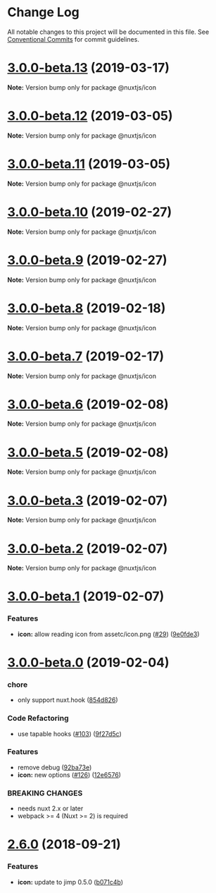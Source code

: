 # Change Log

All notable changes to this project will be documented in this file.
See [Conventional Commits](https://conventionalcommits.org) for commit guidelines.

# [3.0.0-beta.13](https://github.com/nuxt-community/pwa-module/compare/v3.0.0-beta.12...v3.0.0-beta.13) (2019-03-17)

**Note:** Version bump only for package @nuxtjs/icon





# [3.0.0-beta.12](https://github.com/nuxt-community/pwa-module/compare/v3.0.0-beta.11...v3.0.0-beta.12) (2019-03-05)

**Note:** Version bump only for package @nuxtjs/icon





# [3.0.0-beta.11](https://github.com/nuxt-community/pwa-module/compare/v3.0.0-beta.10...v3.0.0-beta.11) (2019-03-05)

**Note:** Version bump only for package @nuxtjs/icon





# [3.0.0-beta.10](https://github.com/nuxt-community/pwa-module/compare/v3.0.0-beta.9...v3.0.0-beta.10) (2019-02-27)

**Note:** Version bump only for package @nuxtjs/icon





# [3.0.0-beta.9](https://github.com/nuxt-community/pwa-module/compare/v3.0.0-beta.8...v3.0.0-beta.9) (2019-02-27)

**Note:** Version bump only for package @nuxtjs/icon





# [3.0.0-beta.8](https://github.com/nuxt-community/pwa-module/compare/v3.0.0-beta.7...v3.0.0-beta.8) (2019-02-18)

**Note:** Version bump only for package @nuxtjs/icon





# [3.0.0-beta.7](https://github.com/nuxt-community/pwa-module/compare/v3.0.0-beta.6...v3.0.0-beta.7) (2019-02-17)

**Note:** Version bump only for package @nuxtjs/icon





# [3.0.0-beta.6](https://github.com/nuxt-community/pwa-module/compare/v3.0.0-beta.5...v3.0.0-beta.6) (2019-02-08)

**Note:** Version bump only for package @nuxtjs/icon





# [3.0.0-beta.5](https://github.com/nuxt-community/pwa-module/compare/v3.0.0-beta.3...v3.0.0-beta.5) (2019-02-08)

**Note:** Version bump only for package @nuxtjs/icon





# [3.0.0-beta.3](https://github.com/nuxt-community/pwa-module/compare/v3.0.0-beta.2...v3.0.0-beta.3) (2019-02-07)

**Note:** Version bump only for package @nuxtjs/icon





# [3.0.0-beta.2](https://github.com/nuxt-community/pwa-module/compare/v3.0.0-beta.1...v3.0.0-beta.2) (2019-02-07)

**Note:** Version bump only for package @nuxtjs/icon





# [3.0.0-beta.1](https://github.com/nuxt-community/pwa-module/compare/v3.0.0-beta.0...v3.0.0-beta.1) (2019-02-07)


### Features

* **icon:** allow reading icon from assetc/icon.png ([#29](https://github.com/nuxt-community/pwa-module/issues/29)) ([9e0fde3](https://github.com/nuxt-community/pwa-module/commit/9e0fde3))





# [3.0.0-beta.0](https://github.com/nuxt-community/pwa-module/compare/v2.6.0...v3.0.0-beta.0) (2019-02-04)


### chore

* only support nuxt.hook ([854d826](https://github.com/nuxt-community/pwa-module/commit/854d826))


### Code Refactoring

* use tapable hooks ([#103](https://github.com/nuxt-community/pwa-module/issues/103)) ([9f27d5c](https://github.com/nuxt-community/pwa-module/commit/9f27d5c))


### Features

* remove debug ([92ba73e](https://github.com/nuxt-community/pwa-module/commit/92ba73e))
* **icon:** new options ([#126](https://github.com/nuxt-community/pwa-module/issues/126)) ([12e6576](https://github.com/nuxt-community/pwa-module/commit/12e6576))


### BREAKING CHANGES

* needs nuxt 2.x or later
* webpack >= 4 (Nuxt >= 2) is required





<a name="2.6.0"></a>
# [2.6.0](https://github.com/nuxt-community/pwa-module/compare/v2.5.0...v2.6.0) (2018-09-21)


### Features

* **icon:** update to jimp 0.5.0 ([b071c4b](https://github.com/nuxt-community/pwa-module/commit/b071c4b))
